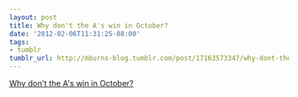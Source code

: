```yaml
---
layout: post
title: Why don't the A's win in October?
date: '2012-02-06T11:31:25-08:00'
tags:
- tumblr
tumblr_url: http://mburns-blog.tumblr.com/post/17163573347/why-dont-the-as-win-in-october
---
```

<a href="http://sports.espn.go.com/espn/page2/story?page=betweenthenumbers/billybeane/060405">Why don't the A's win in October?</a>

